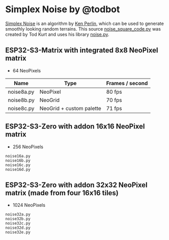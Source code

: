 # Simplex Noise by @todbot

[Simplex Noise][wkpd1] is an algorithm by [Ken Perlin][wkpd3], which can be used to generate smoothly looking random terrains.
This source [noise_square_code.py][tod02] was created by Tod Kurt and uses his library [noise.py][tod01].

## ESP32-S3-Matrix with integrated 8x8 NeoPixel matrix
- 64 NeoPixels

| Name | Type | Frames / second |
| --- | --- | --- |
| noise8a.py | NeoPixel | 80 fps |
| noise8b.py | NeoGrid | 70 fps |
| noise8c.py | NeoGrid + custom palette | 71 fps |


## ESP32-S3-Zero with addon 16x16 NeoPixel matrix
- 256 NeoPixels

```
noise16a.py
noise16b.py
noise16c.py
noise16d.py
```

## ESP32-S3-Zero with addon 32x32 NeoPixel matrix (made from four 16x16 tiles)
- 1024 NeoPixels

```
noise32a.py
noise32b.py
noise32c.py
noise32d.py
noise32e.py
```

[wkpd1]: https://en.wikipedia.org/wiki/Simplex_noise
[wkpd2]: https://en.wikipedia.org/wiki/Perlin_noise
[wkpd3]: https://en.wikipedia.org/wiki/Ken_Perlin

[tod01]: https://github.com/todbot/CircuitPython_Noise
[tod02]: https://gist.github.com/todbot/58bcf7ea3a85aede3f951f8176e3aad5

